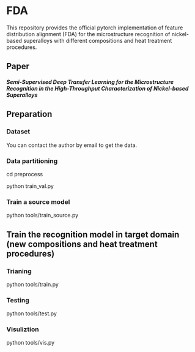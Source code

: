 # FDA

This repository provides the official pytorch implementation of feature distribution alignment (FDA) for the microstructure recognition of nickel-based superalloys with different compositions and heat treatment procedures.

## Paper
##### Semi-Supervised Deep Transfer Learning for the Microstructure Recognition in the High-Throughput Characterization of Nickel-based Superalloys

## Preparation
### Dataset
You can contact the author by email  to get the data.

### Data partitioning
cd preprocess

python train_val.py



### Train a source model
python tools/train_source.py

## Train the recognition model in target domain (new compositions and heat treatment procedures)
### Trianing
python tools/train.py

### Testing
python tools/test.py

### Visuliztion
python tools/vis.py
